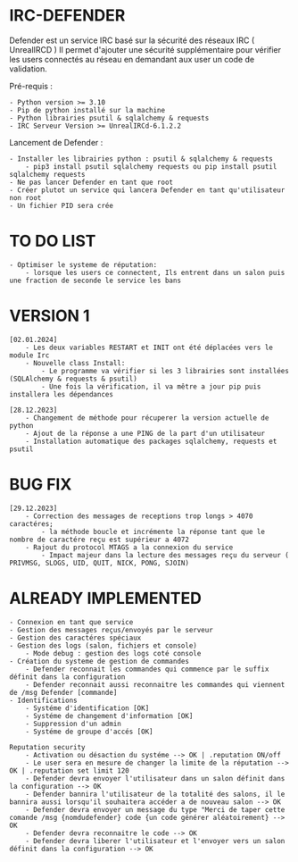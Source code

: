# IRC-DEFENDER
Defender est un service IRC basé sur la sécurité des réseaux IRC ( UnrealIRCD )
Il permet d'ajouter une sécurité supplémentaire pour vérifier les users connectés au réseau
en demandant aux user un code de validation.

Pré-requis :

    - Python version >= 3.10
    - Pip de python installé sur la machine
    - Python librairies psutil & sqlalchemy & requests
    - IRC Serveur Version >= UnrealIRCd-6.1.2.2

Lancement de Defender :

    - Installer les librairies python : psutil & sqlalchemy & requests
        - pip3 install psutil sqlalchemy requests ou pip install psutil sqlalchemy requests
    - Ne pas lancer Defender en tant que root
    - Créer plutot un service qui lancera Defender en tant qu'utilisateur non root
    - Un fichier PID sera crée

# TO DO LIST

    - Optimiser le systeme de réputation:
        - lorsque les users ce connectent, Ils entrent dans un salon puis une fraction de seconde le service les bans

# VERSION 1

    [02.01.2024]
        - Les deux variables RESTART et INIT ont été déplacées vers le module Irc
        - Nouvelle class Install:
            - Le programme va vérifier si les 3 librairies sont installées (SQLAlchemy & requests & psutil)
            - Une fois la vérification, il va mêtre a jour pip puis installera les dépendances

    [28.12.2023]
        - Changement de méthode pour récuperer la version actuelle de python
        - Ajout de la réponse a une PING de la part d'un utilisateur
        - Installation automatique des packages sqlalchemy, requests et psutil

# BUG FIX

    [29.12.2023]
        - Correction des messages de receptions trop longs > 4070 caractéres; 
            - la méthode boucle et incrémente la réponse tant que le nombre de caractére reçu est supérieur a 4072
        - Rajout du protocol MTAGS a la connexion du service
            - Impact majeur dans la lecture des messages reçu du serveur ( PRIVMSG, SLOGS, UID, QUIT, NICK, PONG, SJOIN)

# ALREADY IMPLEMENTED

    - Connexion en tant que service
    - Gestion des messages reçus/envoyés par le serveur
    - Gestion des caractéres spéciaux
    - Gestion des logs (salon, fichiers et console)
        - Mode debug : gestion des logs coté console
    - Création du systeme de gestion de commandes
        - Defender reconnait les commandes qui commence par le suffix définit dans la configuration
        - Defender reconnait aussi reconnaitre les commandes qui viennent de /msg Defender [commande]
    - Identifications
        - Systéme d'identification [OK]
        - Systéme de changement d'information [OK]
        - Suppression d'un admin
        - Systéme de groupe d'accés [OK]

    Reputation security
        - Activation ou désaction du systéme --> OK | .reputation ON/off
        - Le user sera en mesure de changer la limite de la réputation --> OK | .reputation set limit 120
        - Defender devra envoyer l'utilisateur dans un salon définit dans la configuration --> OK
        - Defender bannira l'utilisateur de la totalité des salons, il le bannira aussi lorsqu'il souhaitera accéder a de nouveau salon --> OK
        - Defender devra envoyer un message du type "Merci de taper cette comande /msg {nomdudefender} code {un code générer aléatoirement} --> OK
        - Defender devra reconnaitre le code --> OK
        - Defender devra liberer l'utilisateur et l'envoyer vers un salon définit dans la configuration --> OK
